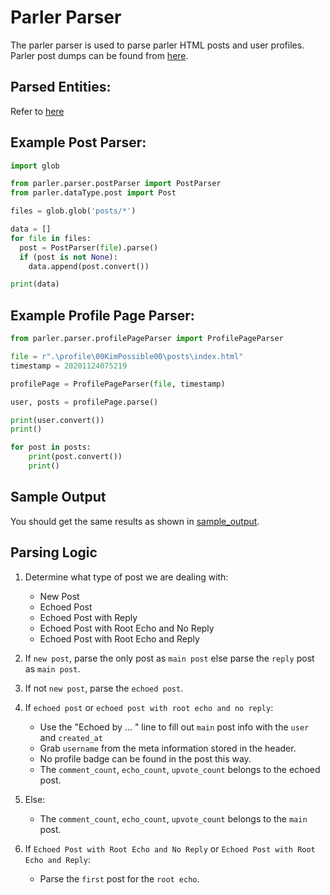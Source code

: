 # Parler Parser

The parler parser is used to parse parler HTML posts and user profiles. Parler post dumps can be found from [here](https://ddosecrets.com/wiki/Parler).

## Parsed Entities:

Refer to [here](./parsedEntities.md)

## Example Post Parser:

```python
import glob

from parler.parser.postParser import PostParser
from parler.dataType.post import Post

files = glob.glob('posts/*')

data = []
for file in files:
  post = PostParser(file).parse()
  if (post is not None):
    data.append(post.convert())

print(data)
```

## Example Profile Page Parser:

```python
from parler.parser.profilePageParser import ProfilePageParser

file = r".\profile\00KimPossible00\posts\index.html"
timestamp = 20201124075219

profilePage = ProfilePageParser(file, timestamp)

user, posts = profilePage.parse()

print(user.convert())
print()

for post in posts:
    print(post.convert())
    print()
```

## Sample Output

You should get the same results as shown in [sample_output](./sample_output.json).

## Parsing Logic

1.  Determine what type of post we are dealing with:

    - New Post
    - Echoed Post
    - Echoed Post with Reply
    - Echoed Post with Root Echo and No Reply
    - Echoed Post with Root Echo and Reply

2.  If `new post`, parse the only post as `main post` else parse the `reply` post as `main post`.

3.  If not `new post`, parse the `echoed post`.

4.  If `echoed post` or `echoed post with root echo and no reply`:

    - Use the "Echoed by ... " line to fill out `main` post info with the `user` and `created_at`
    - Grab `username` from the meta information stored in the header.
    - No profile badge can be found in the post this way.
    - The `comment_count`, `echo_count`, `upvote_count` belongs to the echoed post.

5.  Else:

    - The `comment_count`, `echo_count`, `upvote_count` belongs to the `main` post.

6.  If `Echoed Post with Root Echo and No Reply` or `Echoed Post with Root Echo and Reply`:

    - Parse the `first` post for the `root echo`.
